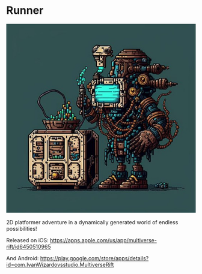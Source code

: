 # Runner
![Showcase](ImageFolder/BossImage.jpg)

2D platformer adventure in a dynamically generated world of endless possibilities!

Released on iOS:
https://apps.apple.com/us/app/multiverse-rift/id6450510965

And Android:
https://play.google.com/store/apps/details?id=com.IvanWizardovsstudio.MultiverseRift


